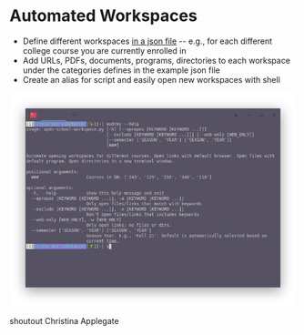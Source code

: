 
# Automated Workspaces

- Define different workspaces [in a json file](./workspaces.json) -- e.g., for each different college course you are currently enrolled in
- Add URLs, PDFs, documents, programs, directories to each workspace under the categories defines in the example json file
- Create an alias for script and easily open new workspaces with shell


![help screen in terminal](./workspaces-help-screen.png)



shoutout Christina Applegate

